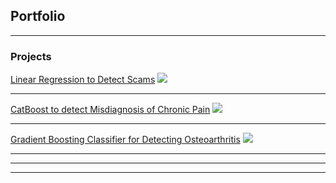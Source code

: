 ## Portfolio

---

### Projects 

[Linear Regression to Detect Scams](/sample_page)
<img src="images/dummy_thumbnail.jpg?raw=true"/>

---
[CatBoost to detect Misdiagnosis of Chronic Pain](/pdf/sample_presentation.pdf)
<img src="images/dummy_thumbnail.jpg?raw=true"/>

---
[Gradient Boosting Classifier for Detecting Osteoarthritis](https://github.com/aravparikh/VGG16-to-Detect-Osteoarthritis)
<img src="images/dummy_thumbnail.jpg?raw=true"/>

---



---




---


